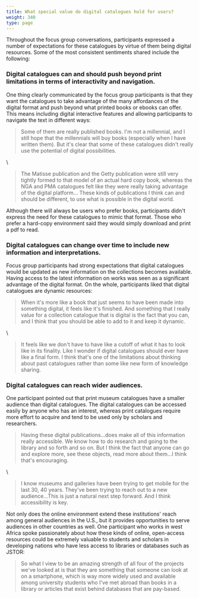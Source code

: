 ```yaml
---
title: What special value do digital catalogues hold for users?
weight: 340
type: page
---
```


Throughout the focus group conversations, participants expressed a number of expectations for these catalogues by virtue of them being digital resources. Some of the most consistent sentiments shared include the following:

### Digital catalogues can and should push beyond print limitations in terms of interactivity and navigation.

One thing clearly communicated by the focus group participants is that they want the catalogues to take advantage of the many affordances of the digital format and push beyond what printed books or ebooks can offer. This means including digital interactive features and allowing participants to navigate the text in different ways:

> Some of them are really published books. I'm not a millennial, and I still hope that the millennials will buy books (especially when I have written them). But it's clear that some of these catalogues didn't really use the potential of digital possibilities.

\

> The Matisse publication and the Getty publication were still very tightly formed to that model of an actual hard copy book, whereas the NGA and PMA catalogues felt like they were really taking advantage of the digital platform... These kinds of publications I think can and should be different, to use what is possible in the digital world.

Although there will always be users who prefer books, participants didn't express the need for these catalogues to mimic that format. Those who prefer a hard-copy environment said they would simply download and print a pdf to read.

### Digital catalogues can change over time to include new information and interpretations.

Focus group participants had strong expectations that digital catalogues would be updated as new information on the collections becomes available. Having access to the latest information on works was seen as a significant advantage of the digital format. On the whole, participants liked that digital catalogues are dynamic resources:

> When it's more like a book that just seems to have been made into something digital, it feels like it's finished. And something that I really value for a collection catalogue that is digital is the fact that you can, and I think that you should be able to add to it and keep it dynamic.

\

> It feels like we don't have to have like a cutoff of what it has to look like in its finality. Like I wonder if digital catalogues should ever have like a final form. I think that's one of the limitations about thinking about past catalogues rather than some like new form of knowledge sharing.

### Digital catalogues can reach wider audiences.

One participant pointed out that print museum catalogues have a smaller audience than digital catalogues. The digital catalogues can be accessed easily by anyone who has an interest, whereas print catalogues require more effort to acquire and tend to be used only by scholars and researchers.

> Having these digital publications...does make all of this information really accessible. We know how to do research and going to the library and so forth and so on. But I think the fact that anyone can go and explore more, see these objects, read more about them...I think that's encouraging.

\

> I know museums and galleries have been trying to get mobile for the last 30, 40 years. They've been trying to reach out to a new audience...This is just a natural next step forward. And I think accessibility is key.

Not only does the online environment extend these institutions' reach among general audiences in the U.S., but it provides opportunities to serve audiences in other countries as well. One participant who works in west Africa spoke passionately about how these kinds of online, open-access resources could be extremely valuable to students and scholars in developing nations who have less access to libraries or databases such as JSTOR:

> So what I view to be an amazing strength of all four of the projects we've looked at is that they are something that someone can look at on a smartphone, which is way more widely used and available among university students who I've met abroad than books in a library or articles that exist behind databases that are pay-based.